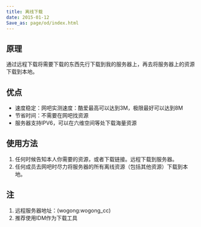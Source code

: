 ```yaml
---
title: 离线下载
date: 2015-01-12
Save_as: page/od/index.html
---
```


## 原理

通过远程下载将需要下载的东西先行下载到我的服务器上，再去将服务器上的资源下载到本地。

## 优点
* 速度稳定：网吧实测速度：酷爱最高可以达到3M，极限最好可以达到8M
* 节省时间：不需要在网吧找资源
* 服务器支持IPV6，可以在六维空间等处下载海量资源

## 使用方法
1. 任何时候告知本人你需要的资源，或者下载链接。远程下载到服务器。
2. 任何成员去网吧时尽力将服务器的所有离线资源（包括其他资源）下载到本地。

## 注
1. 远程服务器地址：(wogong:wogong_cc)
2. 推荐使用IDM作为下载工具
